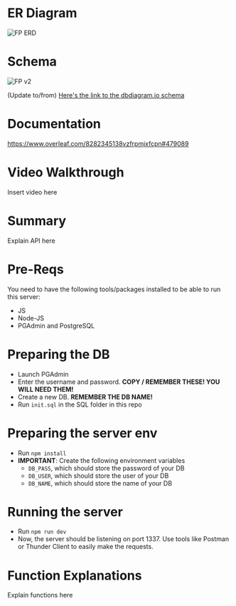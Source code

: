 # ER Diagram
![FP ERD](https://github.com/ZakaShad/COMP-3005-F23-FP/assets/72482337/54cfb111-52d1-4cd7-822f-4d441847bdee)

# Schema
![FP v2](https://github.com/ZakaShad/COMP-3005-F23-FP/assets/72482337/4fa4b041-0f11-4a10-853b-17a4649b7441)

(Update to/from)
[Here's the link to the dbdiagram.io schema](https://dbdiagram.io/d/FP-v2-656d2a9356d8064ca04cef20)

# Documentation
https://www.overleaf.com/8282345138vzfrpmjxfcpn#479089 

# Video Walkthrough
Insert video here

# Summary
Explain API here

# Pre-Reqs
You need to have the following tools/packages installed to be able to run this server:
- JS
- Node-JS
- PGAdmin and PostgreSQL

# Preparing the DB
- Launch PGAdmin
- Enter the username and password. **COPY / REMEMBER THESE! YOU WILL NEED THEM!**
- Create a new DB. **REMEMBER THE DB NAME!**
- Run `init.sql` in the SQL folder in this repo

# Preparing the server env
- Run `npm install`
- **IMPORTANT**: Create the following environment variables
    - `DB_PASS`, which should store the password of your DB
    - `DB_USER`, which should store the user of your DB
    - `DB_NAME`, which should store the name of your DB

# Running the server
- Run `npm run dev`
- Now, the server should be listening on port 1337. Use tools like Postman or Thunder Client to easily make the requests.

# Function Explanations
Explain functions here 
